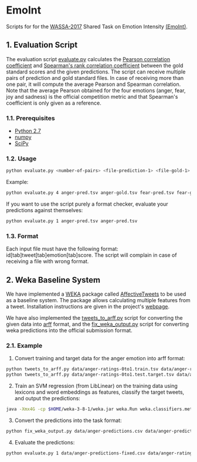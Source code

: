 # EmoInt
Scripts for for the  [WASSA-2017](http://optima.jrc.it/wassa2017/) Shared Task on Emotion Intensity [(EmoInt)](http://saifmohammad.com/WebPages/EmotionIntensity-SharedTask.html).  


## 1. Evaluation Script
The evaluation script [evaluate.py](evaluate.py) calculates the [Pearson correlation coefficient](https://en.wikipedia.org/wiki/Pearson_correlation_coefficient) and [Spearman's rank correlation coefficient](https://en.wikipedia.org/wiki/Spearman%27s_rank_correlation_coefficient) between the gold standard scores and the given predictions.  The script can receive multiple pairs of prediction and gold standard files. In case of receiving more than one pair, it will compute the average Pearson and Spearman correlation. Note that the average Pearson obtained for the four emotions (anger, fear, joy and sadness) is the official competition metric and that Spearman's coefficient is only given as a reference.


### 1.1. Prerequisites
* [Python 2.7](https://www.python.org/download/releases/2.7/)
* [numpy](http://www.numpy.org/)
* [SciPy](http://www.scipy.org/)

### 1.2. Usage


 ```bash
python evaluate.py <number-of-pairs> <file-prediction-1> <file-gold-1> ..... <file-prediction-n> <file-gold-n>
```

Example:

 ```bash
python evaluate.py 4 anger-pred.tsv anger-gold.tsv fear-pred.tsv fear-gold.tsv joy-pred.tsv joy-gold.tsv sadness-pred.tsv sadness-gold.tsv
```
If you want to use the script purely a format checker, evaluate your predictions against themselves:

 ```bash
python evaluate.py 1 anger-pred.tsv anger-pred.tsv
```

### 1.3. Format
Each input file must have the following format: id[tab]tweet[tab]emotion[tab]score. The script will complain in case of receiving a file with wrong format. 

## 2. Weka Baseline System
We have implemented a [WEKA](http://www.cs.waikato.ac.nz/~ml/weka/) package called [AffectiveTweets](https://github.com/felipebravom/AffectiveTweets) to be used as a baseline system. The package allows calculating multiple features from a tweet. Installation instructions are given in the project's [webpage](https://github.com/felipebravom/AffectiveTweets#installation).

We have also implemented the [tweets_to_arff.py](tweets_to_arff.py) script for converting the given data into [arff](http://weka.wikispaces.com/ARFF) format, and the [fix_weka_output.py](fix_weka_output.py) script for converting weka predictions into the official submission format.   


### 2.1. Example

1. Convert training and target data for the anger emotion into arff format:

 ```bash
python tweets_to_arff.py data/anger-ratings-0to1.train.tsv data/anger-ratings-0to1.train.arff
python tweets_to_arff.py data/anger-ratings-0to1.test.target.tsv data/anger-ratings-0to1.test.target.arff
```

2. Train an SVM regression (from LibLinear) on the training data using lexicons and word embeddings as features, classify the target tweets, and output the predictions:

 ```bash
java -Xmx4G -cp $HOME/weka-3-8-1/weka.jar weka.Run weka.classifiers.meta.FilteredClassifier -t data/anger-ratings-0to1.train.arff -T data/anger-ratings-0to1.test.target.arff -classifications "weka.classifiers.evaluation.output.prediction.CSV -use-tab -p first-last -file data/anger-predictions.csv" -F "weka.filters.MultiFilter -F \"weka.filters.unsupervised.attribute.TweetToEmbeddingsFeatureVector -I 2 -B $HOME/wekafiles/packages/AffectiveTweets/resources/w2v.twitter.edinburgh.100d.csv.gz -S 0 -K 15 -L -O\" -F \"weka.filters.unsupervised.attribute.TweetToLexiconFeatureVector -I 2 -A -D -F -H -J -L -N -P -Q -R -T -U -O\" -F \"weka.filters.unsupervised.attribute.TweetToSentiStrengthFeatureVector -I 2 -U -O\" -F \"weka.filters.unsupervised.attribute.Reorder -R 5-last,4\"" -W weka.classifiers.functions.LibLINEAR -- -S 12 -C 1.0 -E 0.001 -B 1.0 -L 0.1 -I 1000 
```

3. Convert the predictions into the task format:

 ```bash
python fix_weka_output.py data/anger-predictions.csv data/anger-predictions-fixed.csv
 ```
 
4. Evaluate the predictions: 
 
 ```bash
python evaluate.py 1 data/anger-predictions-fixed.csv data/anger-ratings-0to1.test.gold.tsv
 ```
